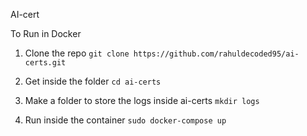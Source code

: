 AI-cert

To Run in Docker

1. Clone the repo
   `git clone https://github.com/rahuldecoded95/ai-certs.git`

3. Get inside the folder
   `cd ai-certs`

4. Make a folder to store the logs inside ai-certs
   `mkdir logs`

5. Run inside the container
   `sudo docker-compose up`

